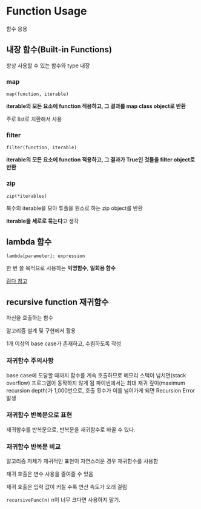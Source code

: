 # Function Usage

함수 응용

## 내장 함수(Built-in Functions)

항상 사용할 수 있는 함수와 type 내장

### map

`map(function, iterable)`

**iterable의 모든 요소에 function 적용하고, 
그 결과를 map class object로 반환**

주로 list로 치환해서 사용

### filter

`filter(function, iterable)`

**iterable의 모든 요소에 function 적용하고,
그 결과가 True인 것들을 filter object로 반환**

### zip

`zip(*iterables)`

복수의 iterable을 모아 튜플을 원소로 하는 zip object를 반환

**iterable을 세로로 묶는다**고 생각

## lambda 함수

`lambda[parameter]: expression`

한 번 쓸 목적으로 사용하는 **익명함수**, **일회용 함수**

[람다 참고](../lambda.md)

## recursive function 재귀함수

자신을 호출하는 함수

알고리즘 설계 및 구현에서 활용

1개 이상의 base case가 존재하고, 수렴하도록 작성

### 재귀함수 주의사항

base case에 도달할 때까지 함수를 계속 호출하므로
메모리 스택이 넘치면(stack overflow) 프로그램이 동작하지 않게 됨
파이썬에서는 최대 재귀 깊이(maximum recursion depth)가 1,000번으로, 
호출 횟수가 이를 넘어가게 되면 Recursion Error 발생

### 재귀함수 반복문으로 표현

재귀함수를 반복문으로, 반복문을 재귀함수로 바꿀 수 있다.

### 재귀함수 반복문 비교

알고리즘 자체가 재귀적인 표현이 자연스러운 경우 재귀함수를 사용함

재귀 호출은 변수 사용을 줄여줄 수 있음

재귀 호출은 입력 값이 커질 수록 연산 속도가 오래 걸림

`recursiveFunc(n)` n이 너무 크다면 사용하지 말기.